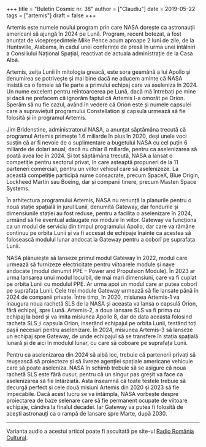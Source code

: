 +++
title = "Buletin Cosmic nr. 38"
author = ["Claudiu"]
date = 2019-05-22
tags = ["artemis"]
draft = false
+++

Artemis este numele noului program prin care NASA dorește ca astronauții americani să ajungă în 2024 pe Lună. Program, recent botezat, a fost anunțat de vicepreședintele Mike Pence acum aproape 2 luni de zile, de la Huntsville, Alabama, în cadul unei conferințe de presă în urma unei întâlniri a Consiliului Național Spațial, reactivat de actuala administrație de la Casa Albă.

Artemis, zeița Lunii în mitologia greacă, este sora geamănă a lui Apollo și denumirea se potrivește și mai bine dacă ne aducem aminte că NASA insistă ca o femeie să fie parte a primului echipaj care va aseleniza în 2024. Un nume excelent pentru reîntoarcerea pe Lună, dacă mă întrebați pe mine și dacă ne prefacem că ignorăm faptul că Artemis l-a omorât pe Orion. Sperăm să nu fie cazul, având în vedere că Orion este și numele capsulei care a supraviețuit programului Constellation și capsula urmează să fie folosită și în programul Artemis.

Jim Bridenstine, administratorul NASA, a anunțat săptămâna trecută că programul Artemis primește 1.6 miliarde în plus în 2020, deși unele voci susțin că ar fi nevoie de o suplimentare a bugetului NASA cu cel puțin 6 miliarde de dolari anual, dacă nu chiar 8 miliarde, pentru ca aselenizarea să poată avea loc în 2024. Și tot săptămâna trecută, NASA a lansat o competiție pentru sectorul privat, în care așteaptă propuneri de la 11 parteneri comerciali, pentru un viitor vehicul care să aselenizeze. La această competiție participă nume consacrate, precum SpaceX, Blue Origin, Lockheed Martin sau Boeing, dar și companii tinere, precum Masten Space Systems.

În arhitectura programului Artemis, NASA nu renunță la planurile pentru o nouă stație spațială în jurul Lunii, denumită Gateway, dar fondurile și dimensiunile stației au fost reduse, pentru a facilita o aselenizare în 2024, urmând să fie eventual adăugate noi module în viitor. Gateway va funcționa ca un modul de serviciu din timpul programului Apollo, dar care va rămâne continuu pe orbita Lunii și va fi accesat de echipaje înainte ca acestea să folosească modulul lunar andocat la Gateway pentru a coborî pe suprafața Lunii.

NASA plănuiește să lanseze primul modul Gateway în 2022, modul care urmează să furnizeze electricitate pentru viitoarele module și nave andocate (modul denumit PPE – Power and Propulsion Module). În 2023 ar urma lansarea unui modul locuibil, de mai mari dimensiuni, care va fi cuplat pe orbita Lunii cu modulul PPE. Ar urma apoi un modul care ar putea coborî pe suprafața Lunii. Cele trei module Gateway urmează să fie lansate până în 2024 de companii private. Între timp, în 2020, misiunea Artemis-1 va inaugura noua rachetă SLS de la NASA și aceasta va lansa o capsulă Orion, fără echipaj, spre Lună. Artemis-2, a doua lansare SLS va fi prima cu echipaj la bord și va imita misiunea Apollo 8, dar de data aceasta folosind racheta SLS ;i capsula Orion, inserând echipajul pe orbita Lunii, testând toți pașii necesari pentru aselenizare. În 2024, misiunea Artemis-3 să lanseze un echipaj spre Gateway, de unde echipajul să se transfere în stația spațială lunară și de aici în modulul lunar, cu care să coboare pe suprafața Lunii.

Pentru ca aselenizarea din 2024 să aibă loc, trebuie că partenerii privați să reușească să proiecteze și să livreze agenției spațiale americane vehicule care să poate aseleniza. NASA în schimb trebuie să se asigure că noua rachetă SLS este fără cusur, pentru că un singur pas greșit va face ca aselenizarea să fie întârziată. Asta înseamnă că toate testele trebuie să decurgă perfect și cele două misiuni Artemis din 2020 și 2023 să fie impecabile. Dacă acest lucru se va întâmpla, NASA vorbește despre proiectarea de baze selenare care să fie permanent ocupate de viitoare echipaje, cândva la finalul decadei. Iar Gateway va putea fi folosită de acești astronauți ca o rampă de lansare spre Marte, după 2030.

---

Varianta audio a acestui articol poate fi ascultată pe site-ul [Radio România Cultural](https://radioromaniacultural.ro/buletin-cosmic-30/).